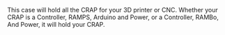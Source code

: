 This case will hold all the CRAP for your 3D printer or CNC.  Whether
your CRAP is a Controller, RAMPS, Arduino and Power, or a Controller,
RAMBo, And Power, it will hold your CRAP.
